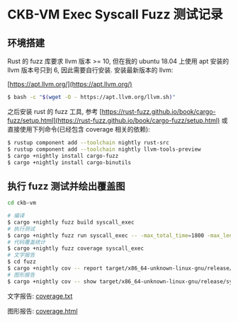 # CKB-VM Exec Syscall Fuzz 测试记录

## 环境搭建

Rust 的 fuzz 库要求 llvm 版本 >= 10, 但在我的 ubuntu 18.04 上使用 apt 安装的 llvm 版本号只到 6, 因此需要自行安装. 安装最新版本的 llvm:

[https://apt.llvm.org/](https://apt.llvm.org/)

```sh
$ bash -c "$(wget -O - https://apt.llvm.org/llvm.sh)"
```

之后安装 rust 的 fuzz 工具, 参考 [https://rust-fuzz.github.io/book/cargo-fuzz/setup.html](https://rust-fuzz.github.io/book/cargo-fuzz/setup.html) 或直接使用下列命令(已经包含 coverage 相关的依赖):

```sh
$ rustup component add --toolchain nightly rust-src
$ rustup component add --toolchain nightly llvm-tools-preview
$ cargo +nightly install cargo-fuzz
$ cargo +nightly install cargo-binutils
```

## 执行 fuzz 测试并绘出覆盖图

```sh
cd ckb-vm

# 编译
$ cargo +nightly fuzz build syscall_exec
# 执行测试
$ cargo +nightly fuzz run syscall_exec -- -max_total_time=1800 -max_len=262144
# 代码覆盖统计
$ cargo +nightly fuzz coverage syscall_exec
# 文字报告
$ cd fuzz
$ cargo +nightly cov -- report target/x86_64-unknown-linux-gnu/release/syscall_exec -instr-profile=coverage/syscall_exec/coverage.profdata > /tmp/out
# 图形报告
$ cargo +nightly cov -- show target/x86_64-unknown-linux-gnu/release/syscall_exec --format=html -instr-profile=coverage/syscall_exec/coverage.profdata > /tmp/index.html
```

文字报告: [coverage.txt](./coverage.txt)

图形报告: [coverage.html](./coverage.html)
